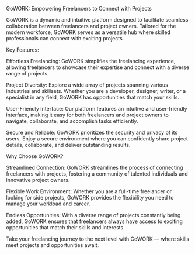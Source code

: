 GoWORK: Empowering Freelancers to Connect with Projects

GoWORK is a dynamic and intuitive platform designed to facilitate seamless collaboration between freelancers and project owners. Tailored for the modern workforce, GoWORK serves as a versatile hub where skilled professionals can connect with exciting projects.

Key Features:

Effortless Freelancing: GoWORK simplifies the freelancing experience, allowing freelancers to showcase their expertise and connect with a diverse range of projects.

Project Diversity: Explore a wide array of projects spanning various industries and skillsets. Whether you are a developer, designer, writer, or a specialist in any field, GoWORK has opportunities that match your skills.

User-Friendly Interface: Our platform features an intuitive and user-friendly interface, making it easy for both freelancers and project owners to navigate, collaborate, and accomplish tasks efficiently.

Secure and Reliable: GoWORK prioritizes the security and privacy of its users. Enjoy a secure environment where you can confidently share project details, collaborate, and deliver outstanding results.

Why Choose GoWORK?

Streamlined Connection: GoWORK streamlines the process of connecting freelancers with projects, fostering a community of talented individuals and innovative project owners.

Flexible Work Environment: Whether you are a full-time freelancer or looking for side projects, GoWORK provides the flexibility you need to manage your workload and career.

Endless Opportunities: With a diverse range of projects constantly being added, GoWORK ensures that freelancers always have access to exciting opportunities that match their skills and interests.

Take your freelancing journey to the next level with GoWORK — where skills meet projects and opportunities await.
